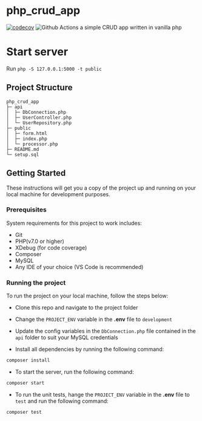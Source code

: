 # php_crud_app

[![codecov](https://codecov.io/gh/olorondu-emeka/php_crud_app/branch/main/graph/badge.svg)](https://codecov.io/gh/olorondu-emeka/php_crud_app)
![Github Actions](https://github.com/olorondu-emeka/php_crud_app/actions/workflows/test.yml/badge.svg)
a simple CRUD app written in vanilla php

# Start server

Run `php -S 127.0.0.1:5000 -t public`

## Project Structure

```
php_crud_app
├─ api
│  ├─ DbConnection.php
│  ├─ UserController.php
│  └─ UserRepository.php
├─ public
│  ├─ form.html
│  ├─ index.php
│  └─ processor.php
├─ README.md
└─ setup.sql

```

## Getting Started

These instructions will get you a copy of the project up and running on your local machine for development purposes.

### Prerequisites

System requirements for this project to work includes:

- Git
- PHP(v7.0 or higher)
- XDebug (for code coverage)
- Composer
- MySQL
- Any IDE of your choice (VS Code is recommended)

### Running the project

To run the project on your local machine, follow the steps below:

- Clone this repo and navigate to the project folder
- Change the `PROJECT_ENV` variable in the **.env** file to `development`
- Update the config variables in the `DbConnection.php` file contained in the `api` folder to suit your MySQL credentials

- Install all dependencies by running the following command:

```bash
composer install
```

- To start the server, run the following command:

```bash
composer start
```

- To run the unit tests, hange the `PROJECT_ENV` variable in the **.env** file to `test` and run the following command:

```bash
composer test
```
